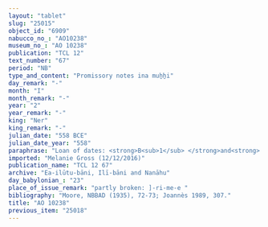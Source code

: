 ```yaml
---
layout: "tablet"
slug: "25015"
object_id: "6909"
nabucco_no_: "AO10238"
museum_no_: "AO 10238"
publication: "TCL 12"
text_number: "67"
period: "NB"
type_and_content: "Promissory notes ina muẖẖi"
day_remark: "-"
month: "I"
month_remark: "-"
year: "2"
year_remark: "-"
king: "Ner"
king_remark: "-"
julian_date: "558 BCE"
julian_date_year: "558"
paraphrase: "Loan of dates: <strong>B<sub>1</sub> </strong>and<strong> B<sub>2</sub></strong> owe 5;1 kor (936 l) of barley, impost (<em>imittu</em>) of <strong>A<sub>1</sub> </strong>and<strong> A<sub>2 </sub></strong>together with the share (<em>zittu</em>) of <strong>A<sub>3</sub></strong>. They will give the barley in its entirety in Simān (III) in Borsippa according to the measure (<em>ma&scaron;īhu</em>) of 1 <em>pānu</em> of the king. Each is responsible for the other (<em>i&scaron;tēn pūtu &scaron;an&ucirc; na&scaron;&ucirc;</em>). 3 witnesses and the scribe.<br /> &nbsp;<br /> <strong>A<sub>1</sub> </strong>= Zēr-Bābili//(Ea-)ilūtu-bāni; <strong>A<sub>2</sub> </strong>= Dādia//(Ea-)ilūtu-bāni; <strong>A<sub>3</sub> </strong>= Nab&ucirc;-ana-merehti-ērih; <strong>B<sub>1</sub> </strong>= Kudurru/Nab&ucirc;-kē&scaron;ir/Ahhia&rsquo;ūtu; <strong>B<sub>2</sub></strong> = Marduk-ēṭir/Nab&ucirc;-nāṣir; Scribe = Marduk-&scaron;umu-uṣur/Bēl-&scaron;umu-i&scaron;kun//Sippē<br /> &nbsp;"
imported: "Melanie Gross (12/12/2016)"
publication_name: "TCL 12 67"
archive: "Ea-ilūtu-bāni, Ilī-bāni and Nanāhu"
day_babylonian_: "23"
place_of_issue_remark: "partly broken: ]-ri-me-e "
bibliography: "Moore, NBBAD (1935), 72-73; Joannès 1989, 307."
title: "AO 10238"
previous_item: "25018"
---
```

